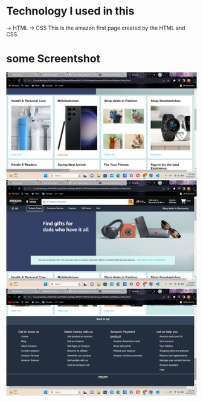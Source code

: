 # Technology I used in this
-> HTML
-> CSS
 This is the amazon first page created by the HTML and CSS.
# some Screentshot 
![Alt text](<Screenshot (9516).png>)![Alt text](<Screenshot (9510).png>)![Alt text](<Screenshot (9514).png>)